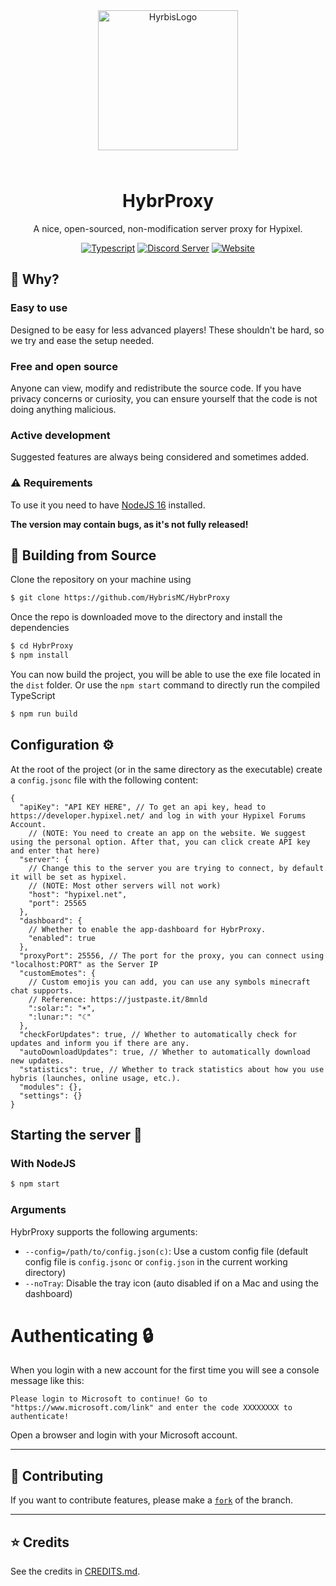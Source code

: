 <div align="center">

<img src="./assets/icon-high-res.png" alt="HyrbisLogo" width="224" height="224" style="margin-bottom: 25px;" />

# HybrProxy

A nice, open-sourced, non-modification server proxy for Hypixel.

<a href="https://www.typescriptlang.org/"><img alt="Typescript" src="https://cdn.jsdelivr.net/npm/@intergrav/devins-badges@3.1.1/assets/cozy/built-with/typescript_vector.svg"></a>
<a href="https://discord.gg/hyrbis"><img alt="Discord Server" src="https://cdn.jsdelivr.net/npm/@intergrav/devins-badges@3/assets/cozy/social/discord-plural_vector.svg"></a>
<a href="https://hybrismc.dev"><img alt="Website" src="https://cdn.jsdelivr.net/npm/@intergrav/devins-badges@3/assets/cozy/documentation/website_vector.svg"></a>

</div>

## 🤔 Why?

### Easy to use

Designed to be easy for less advanced players! These shouldn't be hard, so we try and ease the setup needed.

### Free and open source

Anyone can view, modify and redistribute the source code. If you have privacy concerns or curiosity, you can ensure yourself that the code is not doing anything malicious.

### Active development

Suggested features are always being considered and sometimes added.

### ⚠️ Requirements

To use it you need to have [NodeJS 16](https://nodejs.org/download/release/v16.20.0/) installed.

**The version may contain bugs, as it's not fully released!**

## 📝 Building from Source

Clone the repository on your machine using

```bash
$ git clone https://github.com/HybrisMC/HybrProxy
```

Once the repo is downloaded move to the directory and install the dependencies

```bash
$ cd HybrProxy
$ npm install
```

You can now build the project, you will be able to use the exe file located in the `dist` folder. Or use the `npm start` command to directly run the compiled TypeScript

```bash
$ npm run build
```

## Configuration ⚙️

At the root of the project (or in the same directory as the executable) create a `config.jsonc` file with the following content:

```jsonc
{
  "apiKey": "API KEY HERE", // To get an api key, head to https://developer.hypixel.net/ and log in with your Hypixel Forums Account.
    // (NOTE: You need to create an app on the website. We suggest using the personal option. After that, you can click create API key and enter that here)
  "server": {
    // Change this to the server you are trying to connect, by default it will be set as hypixel.
    // (NOTE: Most other servers will not work)
    "host": "hypixel.net",
    "port": 25565
  },
  "dashboard": {
    // Whether to enable the app-dashboard for HybrProxy.
    "enabled": true
  },
  "proxyPort": 25556, // The port for the proxy, you can connect using "localhost:PORT" as the Server IP
  "customEmotes": {
    // Custom emojis you can add, you can use any symbols minecraft chat supports.
    // Reference: https://justpaste.it/8mnld
    ":solar:": "☀",
    ":lunar:": "☾"
  },
  "checkForUpdates": true, // Whether to automatically check for updates and inform you if there are any.
  "autoDownloadUpdates": true, // Whether to automatically download new updates.
  "statistics": true, // Whether to track statistics about how you use hybris (launches, online usage, etc.).
  "modules": {},
  "settings": {}
}
```

## Starting the server 🚀

### With NodeJS

```bash
$ npm start
```

### Arguments

HybrProxy supports the following arguments:

- `--config=/path/to/config.json(c)`: Use a custom config file (default config file is `config.jsonc` or `config.json` in the current working directory)
- `--noTray`: Disable the tray icon (auto disabled if on a Mac and using the dashboard)

# Authenticating 🔒

When you login with a new account for the first time you will see a console message like this:

```
Please login to Microsoft to continue! Go to "https://www.microsoft.com/link" and enter the code XXXXXXXX to authenticate!
```

Open a browser and login with your Microsoft account.

---

## 🧪 Contributing

If you want to contribute features, please make a [`fork`](https://github.com/HybrisMC/HybrProxy/fork) of the branch.

---

## ⭐ Credits

See the credits in [CREDITS.md](./CREDITS.md).
